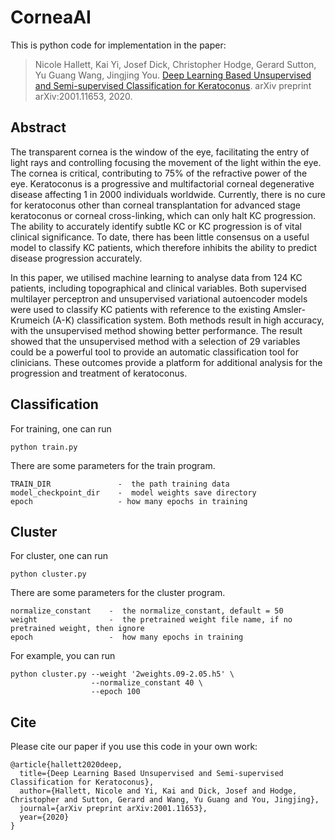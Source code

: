 # CorneaAI
This is python code for implementation in the paper: 
>Nicole Hallett, Kai Yi, Josef Dick, Christopher Hodge, Gerard Sutton, Yu Guang Wang, Jingjing You. [Deep Learning Based Unsupervised and Semi-supervised Classification for Keratoconus](https://arxiv.org/abs/2001.11653). arXiv preprint arXiv:2001.11653, 2020.

## Abstract
The transparent cornea is the window of the eye,
facilitating the entry of light rays and controlling focusing the
movement of the light within the eye. The cornea is critical, contributing to 75% of the refractive power of the eye. Keratoconus
is a progressive and multifactorial corneal degenerative disease
affecting 1 in 2000 individuals worldwide. Currently, there is
no cure for keratoconus other than corneal transplantation for
advanced stage keratoconus or corneal cross-linking, which can
only halt KC progression. The ability to accurately identify subtle
KC or KC progression is of vital clinical significance. To date,
there has been little consensus on a useful model to classify KC
patients, which therefore inhibits the ability to predict disease
progression accurately.

In this paper, we utilised machine learning to analyse data from
124 KC patients, including topographical and clinical variables.
Both supervised multilayer perceptron and unsupervised variational autoencoder models were used to classify KC patients with
reference to the existing Amsler-Krumeich (A-K) classification
system. Both methods result in high accuracy, with the unsupervised method showing better performance. The result showed that
the unsupervised method with a selection of 29 variables could
be a powerful tool to provide an automatic classification tool
for clinicians. These outcomes provide a platform for additional
analysis for the progression and treatment of keratoconus.


## Classification
For training, one can run 
```
python train.py
```
There are some parameters for the train program.
```
TRAIN_DIR               -  the path training data
model_checkpoint_dir    -  model weights save directory   
epoch                   - how many epochs in training

```

## Cluster
For cluster, one can run 
```
python cluster.py
```
There are some parameters for the cluster program.
```
normalize_constant    -  the normalize_constant, default = 50
weight                -  the pretrained weight file name, if no pretrained weight, then ignore
epoch                 -  how many epochs in training

```
For example, you can run
```
python cluster.py --weight '2weights.09-2.05.h5' \
                  --normalize_constant 40 \
                  --epoch 100
```


## Cite
Please cite our paper if you use this code in your own work:
```
@article{hallett2020deep,
  title={Deep Learning Based Unsupervised and Semi-supervised Classification for Keratoconus},
  author={Hallett, Nicole and Yi, Kai and Dick, Josef and Hodge, Christopher and Sutton, Gerard and Wang, Yu Guang and You, Jingjing},
  journal={arXiv preprint arXiv:2001.11653},
  year={2020}
}
```
